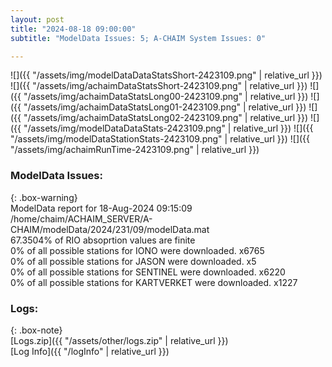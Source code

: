 ```yaml
---
layout: post
title: "2024-08-18 09:00:00"
subtitle: "ModelData Issues: 5; A-CHAIM System Issues: 0"

---
```


![]({{ "/assets/img/modelDataDataStatsShort-2423109.png" | relative_url }})
![]({{ "/assets/img/achaimDataStatsShort-2423109.png" | relative_url }})
![]({{ "/assets/img/achaimDataStatsLong00-2423109.png" | relative_url }})
![]({{ "/assets/img/achaimDataStatsLong01-2423109.png" | relative_url }})
![]({{ "/assets/img/achaimDataStatsLong02-2423109.png" | relative_url }})
![]({{ "/assets/img/modelDataDataStats-2423109.png" | relative_url }})
![]({{ "/assets/img/modelDataStationStats-2423109.png" | relative_url }})
![]({{ "/assets/img/achaimRunTime-2423109.png" | relative_url }})


### ModelData Issues:  
  
{: .box-warning}  
 ModelData report for 18-Aug-2024 09:15:09   
 /home/chaim/ACHAIM_SERVER/A-CHAIM/modelData/2024/231/09/modelData.mat   
 67.3504% of RIO absoprtion values are finite   
 0% of all possible stations for IONO were downloaded. x6765   
 0% of all possible stations for JASON were downloaded. x5   
 0% of all possible stations for SENTINEL were downloaded. x6220   
 0% of all possible stations for KARTVERKET were downloaded. x1227   
  


### Logs:  
  
{: .box-note}  
[Logs.zip]({{ "/assets/other/logs.zip" | relative_url }})  
[Log Info]({{ "/logInfo" | relative_url }})  
